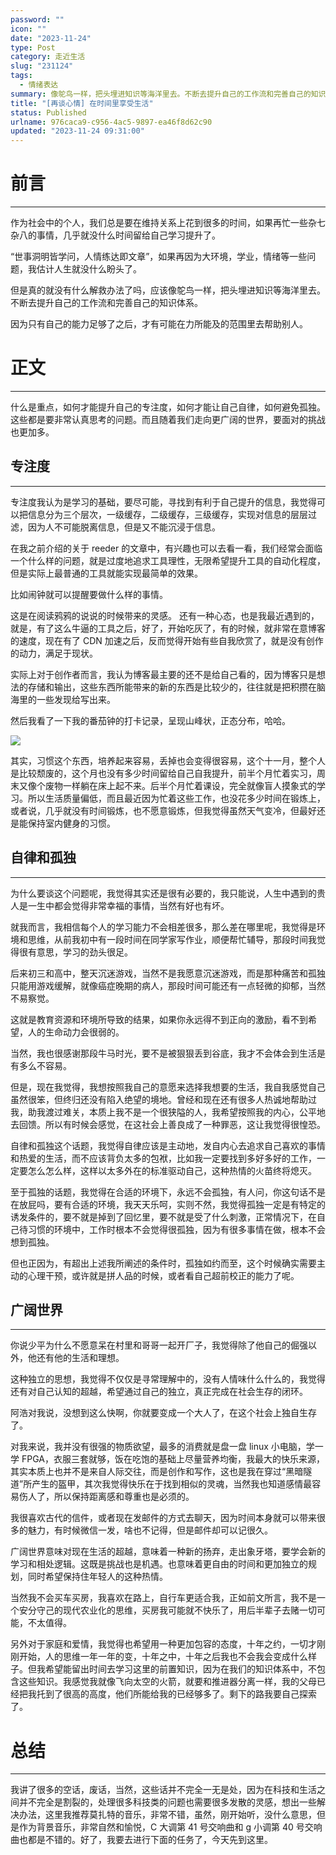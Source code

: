 ```yaml
---
password: ""
icon: ""
date: "2023-11-24"
type: Post
category: 走近生活
slug: "231124"
tags:
  - 情绪表达
summary: 像鸵鸟一样，把头埋进知识等海洋里去。不断去提升自己的工作流和完善自己的知识体系。
title: "[再谈心情] 在时间里享受生活"
status: Published
urlname: 976caca9-c956-4ac5-9897-ea46f8d62c90
updated: "2023-11-24 09:31:00"
---
```


# 前言

---

作为社会中的个人，我们总是要在维持关系上花到很多的时间，如果再忙一些杂七杂八的事情，几乎就没什么时间留给自己学习提升了。

“世事洞明皆学问，人情练达即文章”，如果再因为大环境，学业，情绪等一些问题，我估计人生就没什么盼头了。

但是真的就没有什么解救办法了吗，应该像鸵鸟一样，把头埋进知识等海洋里去。不断去提升自己的工作流和完善自己的知识体系。

因为只有自己的能力足够了之后，才有可能在力所能及的范围里去帮助别人。

# 正文

---

什么是重点，如何才能提升自己的专注度，如何才能让自己自律，如何避免孤独。这些都是要非常认真思考的问题。而且随着我们走向更广阔的世界，要面对的挑战也更加多。

## 专注度

---

专注度我认为是学习的基础，要尽可能，寻找到有利于自己提升的信息，我觉得可以把信息分为三个层次，一级缓存，二级缓存，三级缓存，实现对信息的层层过滤，因为人不可能脱离信息，但是又不能沉浸于信息。

在我之前介绍的关于 reeder 的文章中，有兴趣也可以去看一看，我们经常会面临一个什么样的问题，就是过度地追求工具理性，无限希望提升工具的自动化程度，但是实际上最普通的工具就能实现最简单的效果。

比如闹钟就可以提醒要做什么样的事情。

这是在阅读鸦鸦的说说的时候带来的灵感。
还有一种心态，也是我最近遇到的，就是，有了这么牛逼的工具之后，好了，开始吃灰了，有的时候，就非常在意博客的速度，现在有了 CDN 加速之后，反而觉得开始有些自我欣赏了，就是没有创作的动力，满足于现状。

实际上对于创作者而言，我认为博客最主要的还不是给自己看的，因为博客只是想法的存储和输出，这些东西所能带来的新的东西是比较少的，往往就是把积攒在脑海里的一些发现给写出来。

然后我看了一下我的番茄钟的打卡记录，呈现山峰状，正态分布，哈哈。

![](https://bu.dusays.com/2023/11/24/656064eef2bec.png)

其实，习惯这个东西，培养起来容易，丢掉也会变得很容易，这个十一月，整个人是比较颓废的，这个月也没有多少时间留给自己自我提升，前半个月忙着实习，周末又像个废物一样躺在床上起不来。后半个月忙着课设，完全就像盲人摸象式的学习。所以生活质量偏低，而且最近因为忙着这些工作，也没花多少时间在锻炼上，或者说，几乎就没有时间锻炼，也不愿意锻炼，但我觉得虽然天气变冷，但最好还是能保持室内健身的习惯。

## 自律和孤独

---

为什么要谈这个问题呢，我觉得其实还是很有必要的，我只能说，人生中遇到的贵人是一生中都会觉得非常幸福的事情，当然有好也有坏。

就我而言，我相信每个人的学习能力不会相差很多，那么差在哪里呢，我觉得是环境和思维，从前我初中有一段时间在同学家写作业，顺便帮忙辅导，那段时间我觉得很有意思，学习的劲头很足。

后来初三和高中，整天沉迷游戏，当然不是我愿意沉迷游戏，而是那种痛苦和孤独只能用游戏缓解，就像癌症晚期的病人，那段时间可能还有一点轻微的抑郁，当然不易察觉。

这就是教育资源和环境所导致的结果，如果你永远得不到正向的激励，看不到希望，人的生命动力会很弱的。

当然，我也很感谢那段牛马时光，要不是被狠狠丢到谷底，我才不会体会到生活是有多么不容易。

但是，现在我觉得，我想按照我自己的意愿来选择我想要的生活，我自我感觉自己虽然很笨，但终归还没有陷入绝望的境地。曾经和现在还有很多人热诚地帮助过我，助我渡过难关，本质上我不是一个很狭隘的人，我希望按照我的内心，公平地去回馈。所以有时候会感觉，在这社会上善良成了一种罪恶，这让我觉得很惶恐。

自律和孤独这个话题，我觉得自律应该是主动地，发自内心去追求自己喜欢的事情和热爱的生活，而不应该背负太多的包袱，比如我一定要找到多好多好的工作，一定要怎么怎么样，这样以太多外在的标准驱动自己，这种热情的火苗终将熄灭。

至于孤独的话题，我觉得在合适的环境下，永远不会孤独，有人问，你这句话不是在放屁吗，要有合适的环境，我天天乐呵，实则不然，我觉得孤独一定是有特定的诱发条件的，要不就是掉到了回忆里，要不就是受了什么刺激，正常情况下，在自己待习惯的环境中，工作时根本不会觉得很孤独，因为有很多事情在做，根本不会想到孤独。

但也正因为，有超出上述我所阐述的条件时，孤独如约而至，这个时候确实需要主动的心理干预，或许就是拼人品的时候，或者看自己超前校正的能力了呢。

## 广阔世界

---

你说少平为什么不愿意呆在村里和哥哥一起开厂子，我觉得除了他自己的倔强以外，他还有他的生活和理想。

这种独立的思想，我觉得不仅仅是寻常理解中的，没有人情味什么什么的，我觉得还有对自己认知的超越，希望通过自己的独立，真正完成在社会生存的闭环。

阿浩对我说，没想到这么快啊，你就要变成一个大人了，在这个社会上独自生存了。

对我来说，我并没有很强的物质欲望，最多的消费就是盘一盘 linux 小电脑，学一学 FPGA，衣服三套就够，饭在吃饱的基础上尽量营养均衡，我最大的快乐来源，其实本质上也并不是来自人际交往，而是创作和写作，这也是我在穿过“黑暗隧道”所产生的盔甲，其次我觉得快乐在于找到相似的灵魂，当然我也知道感情最容易伤人了，所以保持距离感和尊重也是必须的。

我很喜欢古代的信件，或者现在发邮件的方式去聊天，因为时间本身就可以带来很多的魅力，有时候微信一发，啥也不记得，但是邮件却可以记很久。

广阔世界意味对现在生活的超越，意味着一种新的扬弃，走出象牙塔，要学会新的学习和相处逻辑。这既是挑战也是机遇。也意味着更自由的时间和更加独立的规划，同时希望保持住年轻人的这种热情。

当然我不会买车买房，我喜欢在路上，自行车更适合我，正如前文所言，我不是一个安分守己的现代农业化的思维，买房我可能就不快乐了，用后半辈子去赌一切可能，不太值得。

另外对于家庭和爱情，我觉得也希望用一种更加包容的态度，十年之约，一切才刚刚开始，人的思维一年一年的变，十年之中，十年之后我也不会我会变成什么样子。但我希望能留出时间去学习这里的前置知识，因为在我们的知识体系中，不包含这些知识。我感觉我就像飞向太空的火箭，就要和推进器分离一样，我的父母已经把我托到了很高的高度，他们所能给我的已经够多了。剩下的路我要自己探索了。

# 总结

---

我讲了很多的空话，废话，当然，这些话并不完全一无是处，因为在科技和生活之间并不完全是割裂的，处理很多科技类的问题也需要很多发散的灵感，想出一些解决办法，这里我推荐莫扎特的音乐，非常不错，虽然，刚开始听，没什么意思，但是作为背景音乐，非常自然和愉悦，C 大调第 41 号交响曲和 g 小调第 40 号交响曲也都是不错的。好了，我要去进行下面的任务了，今天先到这里。
